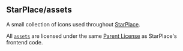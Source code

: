 ## StarPlace/assets

A small collection of icons used throughout [StarPlace](https://starplace.onrender.com).

All [`assets`](https://github.com/Hydraulisc/StarPlace/tree/main/assets) are licensed under the same [Parent License](https://github.com/Hydraulisc/StarPlace/blob/main/LICENSE) as StarPlace's frontend code.
